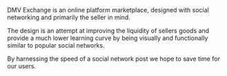 DMV Exchange is an online platform marketplace, designed with social networking and primarily the seller in mind.

The design is an attempt at improving the liquidity of sellers goods and provide a much lower learning curve by 
being visually and functionally similar to popular social networks.

By harnessing the speed of a social network post we hope to save time for our users.


